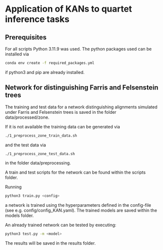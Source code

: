 # Application of KANs to quartet inference tasks

## Prerequisites

For all scripts Python 3.11.9 was used. The python packages used can be installed via
```sh
conda env create -f required_packages.yml
```
if python3 and pip are already installed.


## Network for distinguishing Farris and Felsenstein trees

The training and test data for a network distinguishing alignments simulated under Farris and Felsenstein trees is saved in the folder data/processed/zone.

If it is not available the training data can be generated via 
```sh
./1_preprocess_zone_train_data.sh
```
and the test data via
```sh
./1_preprocess_zone_test_data.sh
```
in the folder data/preprocessing.


A train and test scripts for the network can be found within the scripts folder.

Running
```sh
python3 train.py <config>
```
a network is trained using the hyperparameters defined in the config-file (see e.g. config/config_KAN.yaml). The trained models are saved within the models folder.

An already trained network can be tested by executing:
```sh
python3 test.py -m <model>
```
The results will be saved in the results folder.
